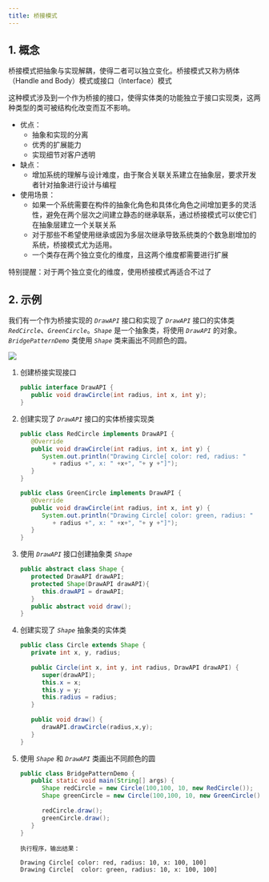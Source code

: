 ```yaml
---
title: 桥接模式
---
```


## 1. 概念

桥接模式把抽象与实现解耦，使得二者可以独立变化。桥接模式又称为柄体（Handle and Body）模式或接口（Interface）模式

这种模式涉及到一个作为桥接的接口，使得实体类的功能独立于接口实现类，这两种类型的类可被结构化改变而互不影响。

- 优点： 
    - 抽象和实现的分离
    - 优秀的扩展能力
    - 实现细节对客户透明
- 缺点：
    - 增加系统的理解与设计难度，由于聚合关联关系建立在抽象层，要求开发者针对抽象进行设计与编程
- 使用场景： 
    - 如果一个系统需要在构件的抽象化角色和具体化角色之间增加更多的灵活性，避免在两个层次之间建立静态的继承联系，通过桥接模式可以使它们在抽象层建立一个关联关系
    - 对于那些不希望使用继承或因为多层次继承导致系统类的个数急剧增加的系统，桥接模式尤为适用。
    - 一个类存在两个独立变化的维度，且这两个维度都需要进行扩展

特别提醒：对于两个独立变化的维度，使用桥接模式再适合不过了

## 2. 示例

我们有一个作为桥接实现的 *`DrawAPI`* 接口和实现了 *`DrawAPI`* 接口的实体类 *`RedCircle`*、*`GreenCircle`*。*`Shape`* 是一个抽象类，将使用 *`DrawAPI`* 的对象。 *`BridgePatternDemo`* 类使用 *`Shape`* 类来画出不同颜色的圆。

![](https://figure-bed.chua-n.com/notebook/Java/77.svg)

1. 创建桥接实现接口

    ```java
    public interface DrawAPI {
       public void drawCircle(int radius, int x, int y);
    }
    ```

2. 创建实现了 *`DrawAPI`* 接口的实体桥接实现类

    ```java
    public class RedCircle implements DrawAPI {
       @Override
       public void drawCircle(int radius, int x, int y) {
          System.out.println("Drawing Circle[ color: red, radius: "
             + radius +", x: " +x+", "+ y +"]");
       }
    }
    ```

    ```java
    public class GreenCircle implements DrawAPI {
       @Override
       public void drawCircle(int radius, int x, int y) {
          System.out.println("Drawing Circle[ color: green, radius: "
             + radius +", x: " +x+", "+ y +"]");
       }
    }
    ```

3. 使用 *`DrawAPI`* 接口创建抽象类 *`Shape`*

    ```java
    public abstract class Shape {
       protected DrawAPI drawAPI;
       protected Shape(DrawAPI drawAPI){
          this.drawAPI = drawAPI;
       }
       public abstract void draw();  
    }
    ```

4. 创建实现了 *`Shape`* 抽象类的实体类

    ```java
    public class Circle extends Shape {
       private int x, y, radius;
     
       public Circle(int x, int y, int radius, DrawAPI drawAPI) {
          super(drawAPI);
          this.x = x;  
          this.y = y;  
          this.radius = radius;
       }
     
       public void draw() {
          drawAPI.drawCircle(radius,x,y);
       }
    }
    ```

5. 使用 *`Shape`* 和 *`DrawAPI`* 类画出不同颜色的圆

    ```java
    public class BridgePatternDemo {
       public static void main(String[] args) {
          Shape redCircle = new Circle(100,100, 10, new RedCircle());
          Shape greenCircle = new Circle(100,100, 10, new GreenCircle());
     
          redCircle.draw();
          greenCircle.draw();
       }
    }
    ```

    ```text
    执行程序，输出结果：
    
    Drawing Circle[ color: red, radius: 10, x: 100, 100]
    Drawing Circle[  color: green, radius: 10, x: 100, 100]
    ```

